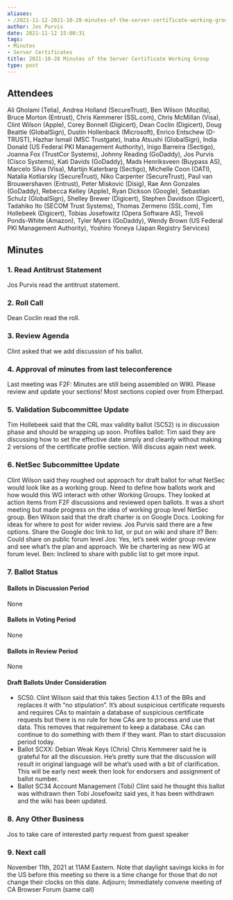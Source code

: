 ```yaml
---
aliases:
- /2021-11-12-2021-10-28-minutes-of-the-server-certificate-working-group/
author: Jos Purvis
date: 2021-11-12 15:00:31
tags:
- Minutes
- Server Certificates
title: 2021-10-28 Minutes of the Server Certificate Working Group
type: post
---
```


## Attendees 

Ali Gholami (Telia), Andrea Holland (SecureTrust), Ben Wilson (Mozilla), Bruce Morton (Entrust), Chris Kemmerer (SSL.com), Chris McMillan (Visa), Clint Wilson (Apple), Corey Bonnell (Digicert), Dean Coclin (Digicert), Doug Beattie (GlobalSign), Dustin Hollenback (Microsoft), Enrico Entschew (D-TRUST), Hazhar Ismail (MSC Trustgate), Inaba Atsushi (GlobalSign), India Donald (US Federal PKI Management Authority), Inigo Barreira (Sectigo), Joanna Fox (TrustCor Systems), Johnny Reading (GoDaddy), Jos Purvis (Cisco Systems), Kati Davids (GoDaddy), Mads Henriksveen (Buypass AS), Marcelo Silva (Visa), Martijn Katerbarg (Sectigo), Michelle Coon (OATI), Natalia Kotliarsky (SecureTrust), Niko Carpenter (SecureTrust), Paul van Brouwershaven (Entrust), Peter Miskovic (Disig), Rae Ann Gonzales (GoDaddy), Rebecca Kelley (Apple), Ryan Dickson (Google), Sebastian Schulz (GlobalSign), Shelley Brewer (Digicert), Stephen Davidson (Digicert), Tadahiko Ito (SECOM Trust Systems), Thomas Zermeno (SSL.com), Tim Hollebeek (Digicert), Tobias Josefowitz (Opera Software AS), Trevoli Ponds-White (Amazon), Tyler Myers (GoDaddy), Wendy Brown (US Federal PKI Management Authority), Yoshiro Yoneya (Japan Registry Services)

## Minutes 

### 1. Read Antitrust Statement 

Jos Purvis read the antitrust statement.

### 2. Roll Call 

Dean Coclin read the roll.

### 3. Review Agenda 

Clint asked that we add discussion of his ballot.

### 4. Approval of minutes from last teleconference 

Last meeting was F2F: Minutes are still being assembled on WIKI. Please review and update your sections! Most sections copied over from Etherpad.

### 5. Validation Subcommittee Update 

Tim Hollebeek said that the CRL max validity ballot (SC52) is in discussion phase and should be wrapping up soon.
Profiles ballot: Tim said they are discussing how to set the effective date simply and cleanly without making 2 versions of the certificate profile section. Will discuss again next week.

### 6. NetSec Subcommittee Update 

Clint Wilson said they roughed out approach for draft ballot for what NetSec would look like as a working group. Need to define how ballots work and how would this WG interact with other Working Groups. They looked at action items from F2F discussions and reviewed open ballots. It was a short meeting but made progress on the idea of working group level NetSec group.
Ben Wilson said that the draft charter is on Google Docs. Looking for ideas for where to post for wider review.
Jos Purvis said there are a few options. Share the Google doc link to list, or put on wiki and share it?
Ben: Could share on public forum level
Jos: Yes, let’s seek wider group review and see what’s the plan and approach. We be chartering as new WG at forum level.
Ben: Inclined to share with public list to get more input.

### 7. Ballot Status 

#### Ballots in Discussion Period 

None

#### Ballots in Voting Period 

None

#### Ballots in Review Period 

None

#### Draft Ballots Under Consideration 

- SC50.
  Clint Wilson said that this takes Section 4.1.1 of the BRs and replaces it with “no stipulation”. It’s about suspicious certificate requests and requires CAs to maintain a database of suspicious certificate requests but there is no rule for how CAs are to process and use that data. This removes that requirement to keep a database. CAs can continue to do something with them if they want. Plan to start discussion period today.
- Ballot SCXX: Debian Weak Keys (Chris)
  Chris Kemmerer said he is grateful for all the discussion. He’s pretty sure that the discussion will result in original language will be what’s used with a bit of clarification. This will be early next week then look for endorsers and assignment of ballot number.
- Ballot SC34 Account Management (Tobi)
  Clint said he thought this ballot was withdrawn then Tobi Josefowitz said yes, it has been withdrawn and the wiki has been updated.

### 8. Any Other Business 

Jos to take care of interested party request from guest speaker

### 9. Next call 

November 11th, 2021 at 11AM Eastern. Note that daylight savings kicks in for the US before this meeting so there is a time change for those that do not change their clocks on this date.
Adjourn; Immediately convene meeting of CA Browser Forum (same call)